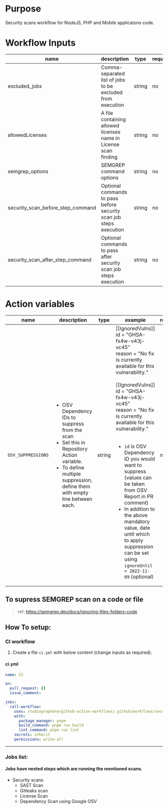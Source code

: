 # Purpose

Security scans workflow for NodeJS, PHP and Mobile applicatons code.

# Workflow Inputs
| name                                 | description                                                                                   | type   | required | default            |
|--------------------------------------|-----------------------------------------------------------------------------------------------|--------|----------|--------------------|
| excluded_jobs                        | Comma-separated list of jobs to be excluded from execution                                     | string | no       |                    |
| allowedLicenses                      | A file containing allowed licenses name in License scan finding                                | string | no       | allowed_licenses.txt |
| semgrep_options                      | SEMGREP command options                                                                                              | string | no       |                    |
| security_scan_before_step_command    | Optional commands to pass before security scan job steps execution                              | string | no       |                    |
| security_scan_after_step_command     | Optional commands to pass after security scan job steps execution                               | string | no       |                    |


# Action variables

| name | description | type | example | required | default |
| --- | --- | --- | --- | --- | --- |
| `OSV_SUPPRESSIONS` | <ul><li>OSV Dependency IDs to suppress from the scan</li><li>Set this in Repository Action variable.</li><li>To define multiple suppression, define them with empty line between each.</ul> | string |[[IgnoredVulns]]<br>id = "GHSA-fx4w-v43j-vc45"<br>reason = "No fix is currently available for this vulnerability."<br><br>[[IgnoredVulns]]<br>id = "GHSA-fx4w-v43j-vc45"<br>reason = "No fix is currently available for this vulnerability."<br><br><ul><li>`id` is OSV Dependency ID you would want to suppress (values can be taken from OSV Report in PR comment)</li><li>In addition to the above mandatory value, date until which to apply suppression can be set using `ignoreUntil = 2022-11-09` (optional)</li></ul>| no | - |

## To supress SEMGREP scan on a code or file

>ref: https://semgrep.dev/docs/ignoring-files-folders-code

## How To setup:

### CI workflow

1. Create a file `ci.yml` with below content (change inputs as required).

#### ci.yml

```yaml
name: CI

on:
  pull_request: {}
  issue_comment:

jobs:
  call-workflow:
    uses: studiographene/github-action-workflows/.github/workflows/security-scans.yml@master # if you want alternatively pin to tag version version
    with:
      package_manager: pnpm
      build_command: pnpm run build
      lint_command: pnpm run lint
    secrets: inherit
    permissions: write-all
```

---

### Jobs list:

#### Jobs have nested steps which are running the mentioned scans.

- Security scans
  - SAST Scan
  - Gitleaks scan
  - License Scan
  - Dependency Scan using Google OSV

